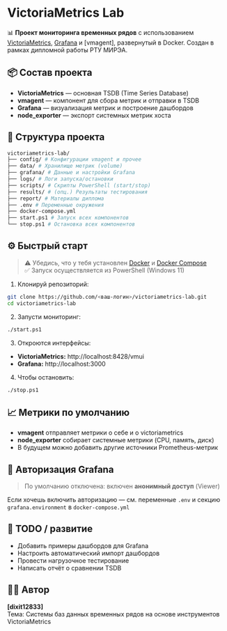 # VictoriaMetrics Lab

📊 **Проект мониторинга временных рядов** с использованием [VictoriaMetrics](https://victoriametrics.com/), [Grafana](https://grafana.com/) и [vmagent], развернутый в Docker. Создан в рамках дипломной работы РТУ МИРЭА.

## 📦 Состав проекта

- **VictoriaMetrics** — основная TSDB (Time Series Database)
- **vmagent** — компонент для сбора метрик и отправки в TSDB
- **Grafana** — визуализация метрик и построение дашбордов
- **node_exporter** — экспорт системных метрик хоста

## 📁 Структура проекта
```bash
victoriametrics-lab/
├── config/ # Конфигурации vmagent и прочее
├── data/ # Хранилище метрик (volume)
├── grafana/ # Данные и настройки Grafana
├── logs/ # Логи запуска/остановки
├── scripts/ # Скрипты PowerShell (start/stop)
├── results/ # (опц.) Результаты тестирования
├── report/ # Материалы диплома
├── .env # Переменные окружения
├── docker-compose.yml
├── start.ps1 # Запуск всех компонентов
└── stop.ps1 # Остановка всех компонентов
```
## ⚙️ Быстрый старт

> ⚠️ Убедись, что у тебя установлен [Docker](https://www.docker.com/) и [Docker Compose](https://docs.docker.com/compose/)  
> ✅ Запуск осуществляется из PowerShell (Windows 11)

1. Клонируй репозиторий:

```bash
git clone https://github.com/<ваш-логин>/victoriametrics-lab.git
cd victoriametrics-lab
```

2. Запусти мониторинг:

```bash
./start.ps1
```

3. Откроются интерфейсы:

- **VictoriaMetrics:** http://localhost:8428/vmui
- **Grafana:** http://localhost:3000

4. Чтобы остановить:

```bash
./stop.ps1
```

## 📈 Метрики по умолчанию

- **vmagent** отправляет метрики о себе и о victoriametrics
- **node_exporter** собирает системные метрики (CPU, память, диск)
- В будущем можно добавить другие источники Prometheus-метрик

## 🔐 Авторизация Grafana

> По умолчанию отключена: включен **анонимный доступ** (Viewer)

Если хочешь включить авторизацию — см. переменные ```.env``` и секцию ```grafana.environment``` в ```docker-compose.yml```

## 🧪 TODO / развитие

- Добавить примеры дашбордов для Grafana
- Настроить автоматический импорт дашбордов
- Провести нагрузочное тестирование
- Написать отчёт о сравнении TSDB

## 🧑‍🎓 Автор
**[dixit12833]** \
Тема: Системы баз данных временных рядов на основе инструментов VictoriaMetrics